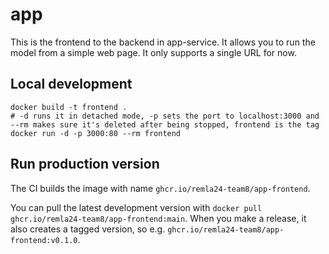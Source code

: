 # app
This is the frontend to the backend in app-service. It allows you to run the model from a simple web page. It only supports a single URL for now.

## Local development

```
docker build -t frontend .
# -d runs it in detached mode, -p sets the port to localhost:3000 and --rm makes sure it's deleted after being stopped, frontend is the tag
docker run -d -p 3000:80 --rm frontend
```

## Run production version

The CI builds the image with name `ghcr.io/remla24-team8/app-frontend`.

You can pull the latest development version with `docker pull ghcr.io/remla24-team8/app-frontend:main`. When you make a release, it also creates a tagged version, so e.g. `ghcr.io/remla24-team8/app-frontend:v0.1.0`. 